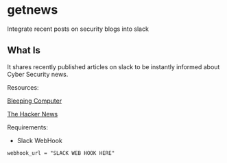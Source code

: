 # getnews
Integrate recent posts on security blogs into slack

## What Is

It shares recently published articles on slack to be instantly informed about Cyber Security news.

Resources:

[Bleeping Computer](https://www.bleepingcomputer.com/)

[The Hacker News](https://thehackernews.com/)

Requirements:
- Slack WebHook

```
webhook_url = "SLACK WEB HOOK HERE"
```
